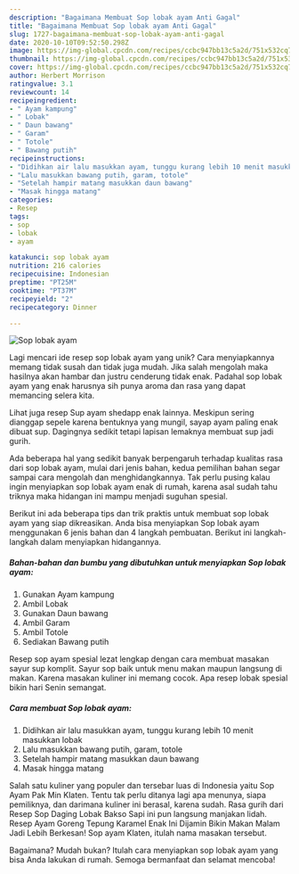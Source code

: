 ```yaml
---
description: "Bagaimana Membuat Sop lobak ayam Anti Gagal"
title: "Bagaimana Membuat Sop lobak ayam Anti Gagal"
slug: 1727-bagaimana-membuat-sop-lobak-ayam-anti-gagal
date: 2020-10-10T09:52:50.298Z
image: https://img-global.cpcdn.com/recipes/ccbc947bb13c5a2d/751x532cq70/sop-lobak-ayam-foto-resep-utama.jpg
thumbnail: https://img-global.cpcdn.com/recipes/ccbc947bb13c5a2d/751x532cq70/sop-lobak-ayam-foto-resep-utama.jpg
cover: https://img-global.cpcdn.com/recipes/ccbc947bb13c5a2d/751x532cq70/sop-lobak-ayam-foto-resep-utama.jpg
author: Herbert Morrison
ratingvalue: 3.1
reviewcount: 14
recipeingredient:
- " Ayam kampung"
- " Lobak"
- " Daun bawang"
- " Garam"
- " Totole"
- " Bawang putih"
recipeinstructions:
- "Didihkan air lalu masukkan ayam, tunggu kurang lebih 10 menit masukkan lobak"
- "Lalu masukkan bawang putih, garam, totole"
- "Setelah hampir matang masukkan daun bawang"
- "Masak hingga matang"
categories:
- Resep
tags:
- sop
- lobak
- ayam

katakunci: sop lobak ayam 
nutrition: 216 calories
recipecuisine: Indonesian
preptime: "PT25M"
cooktime: "PT37M"
recipeyield: "2"
recipecategory: Dinner

---
```



![Sop lobak ayam](https://img-global.cpcdn.com/recipes/ccbc947bb13c5a2d/751x532cq70/sop-lobak-ayam-foto-resep-utama.jpg)

Lagi mencari ide resep sop lobak ayam yang unik? Cara menyiapkannya memang tidak susah dan tidak juga mudah. Jika salah mengolah maka hasilnya akan hambar dan justru cenderung tidak enak. Padahal sop lobak ayam yang enak harusnya sih punya aroma dan rasa yang dapat memancing selera kita.

Lihat juga resep Sup ayam shedapp enak lainnya. Meskipun sering dianggap sepele karena bentuknya yang mungil, sayap ayam paling enak dibuat sup. Dagingnya sedikit tetapi lapisan lemaknya membuat sup jadi gurih.

Ada beberapa hal yang sedikit banyak berpengaruh terhadap kualitas rasa dari sop lobak ayam, mulai dari jenis bahan, kedua pemilihan bahan segar sampai cara mengolah dan menghidangkannya. Tak perlu pusing kalau ingin menyiapkan sop lobak ayam enak di rumah, karena asal sudah tahu triknya maka hidangan ini mampu menjadi suguhan spesial.


Berikut ini ada beberapa tips dan trik praktis untuk membuat sop lobak ayam yang siap dikreasikan. Anda bisa menyiapkan Sop lobak ayam menggunakan 6 jenis bahan dan 4 langkah pembuatan. Berikut ini langkah-langkah dalam menyiapkan hidangannya.

<!--inarticleads1-->

##### Bahan-bahan dan bumbu yang dibutuhkan untuk menyiapkan Sop lobak ayam:

1. Gunakan  Ayam kampung
1. Ambil  Lobak
1. Gunakan  Daun bawang
1. Ambil  Garam
1. Ambil  Totole
1. Sediakan  Bawang putih


Resep sop ayam spesial lezat lengkap dengan cara membuat masakan sayur sup komplit. Sayur sop baik untuk menu makan maupun langsung di makan. Karena masakan kuliner ini memang cocok. Apa resep lobak spesial bikin hari Senin semangat. 

<!--inarticleads2-->

##### Cara membuat Sop lobak ayam:

1. Didihkan air lalu masukkan ayam, tunggu kurang lebih 10 menit masukkan lobak
1. Lalu masukkan bawang putih, garam, totole
1. Setelah hampir matang masukkan daun bawang
1. Masak hingga matang


Salah satu kuliner yang populer dan tersebar luas di Indonesia yaitu Sop Ayam Pak Min Klaten. Tentu tak perlu ditanya lagi apa menunya, siapa pemiliknya, dan darimana kuliner ini berasal, karena sudah. Rasa gurih dari Resep Sop Daging Lobak Bakso Sapi ini pun langsung manjakan lidah. Resep Ayam Goreng Tepung Karamel Enak Ini Dijamin Bikin Makan Malam Jadi Lebih Berkesan! Sop ayam Klaten, itulah nama masakan tersebut. 

Bagaimana? Mudah bukan? Itulah cara menyiapkan sop lobak ayam yang bisa Anda lakukan di rumah. Semoga bermanfaat dan selamat mencoba!
